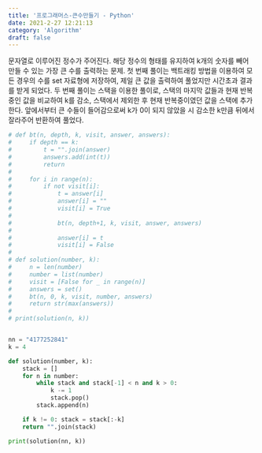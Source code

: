 ```yaml
---
title: '프로그래머스-큰수만들기 - Python'
date: 2021-2-27 12:21:13
category: 'Algorithm'
draft: false
---
```

문자열로 이루어진 정수가 주어진다. 해당 정수의 형태를 유지하여 k개의 숫자를 빼어 만들 수 있는 가장 큰 수를 출력하는 문제. 첫 번째 풀이는 백트래킹 방법을 이용하여 모든 경우의 수를 set 자료형에 저장하여, 제일 큰 값을 출력하여 풀었지만 시간초과 결과를 받게 되었다. 두 번째 풀이는 스택을 이용한 풀이로, 스택의 마지막 값들과 현재 반복중인 값을 비교하여 k를 감소, 스택에서 제외한 후 현재 반복중이였던 값을 스택에 추가한다. 앞에서부터 큰 수들이 들어감으로써 k가 0이 되지 않았을 시 감소한 k만큼 뒤에서 잘라주어 반환하여 풀었다.
```python
# def bt(n, depth, k, visit, answer, answers):
#     if depth == k:
#         t = "".join(answer)
#         answers.add(int(t))
#         return
#
#     for i in range(n):
#         if not visit[i]:
#             t = answer[i]
#             answer[i] = ""
#             visit[i] = True
#
#             bt(n, depth+1, k, visit, answer, answers)
#
#             answer[i] = t
#             visit[i] = False
#
# def solution(number, k):
#     n = len(number)
#     number = list(number)
#     visit = [False for _ in range(n)]
#     answers = set()
#     bt(n, 0, k, visit, number, answers)
#     return str(max(answers))
#
# print(solution(n, k))


nn = "4177252841"
k = 4

def solution(number, k):
    stack = []
    for n in number:
        while stack and stack[-1] < n and k > 0:
            k -= 1
            stack.pop()
        stack.append(n)

    if k != 0: stack = stack[:-k]
    return "".join(stack)

print(solution(nn, k))

```